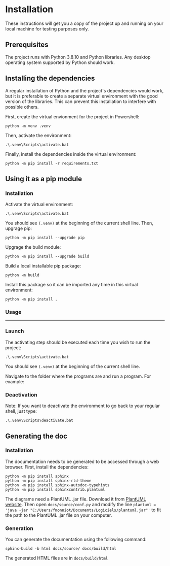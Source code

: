 Installation
============

These instructions will get you a copy of the project up and running on
your local machine for testing purposes only.

Prerequisites
-------------

The project runs with Python 3.8.10 and Python
libraries. Any desktop operating system supported by Python should work.

Installing the dependencies
---------------------------

A regular installation of Python and the project\'s dependencies would
work, but it is preferable to create a separate virtual environment with
the good version of the libraries. This can prevent this installation to
interfere with possible others.

First, create the virtual envionment for the project in Powershell:

    python -m venv .venv

Then, activate the environment:

    .\.venv\Scripts\activate.bat

Finally, install the dependencies inside the virtual environment:

    python -m pip install -r requirements.txt

Using it as a pip module
------------------------

### Installation

Activate the virtual environment:

    .\.venv\Scripts\activate.bat

You should see `(.venv)` at the beginning of the current shell line.
Then, upgrage pip:

    python -m pip install --upgrade pip

Upgrage the build module:

    python -m pip install --upgrade build

Build a local installable pip package:

    python -m build

Install this package so it can be imported any time in this virtual
environment:

    python -m pip install .

### Usage

--------------------

### Launch

The activating step should be executed each time you wish to run the
project:

    .\.venv\Scripts\activate.bat

You should see `(.venv)` at the beginning of the current shell line.

Navigate to the folder where the programs are and run a program. For
example:

### Deactivation

Note: If you want to deactivate the environment to go back to your
regular shell, just type:

    .\.venv\Scripts\deactivate.bat

Generating the doc
------------------

### Installation

The documentation needs to be generated to be accessed through a web
browser. First, install the dependencies:

    python -m pip install sphinx
    python -m pip install sphinx-rtd-theme
    python -m pip install sphinx-autodoc-typehints
    python -m pip install sphinxcontrib.plantuml

The diagrams need a PlantUML .jar file. Download it from [PlantUML
website](https://plantuml.com/download). Then open `docs/source/conf.py`
and modify the line
`plantuml = 'java -jar "C:/Users/fmonniot/Documents/Logiciels/plantuml.jar"'`
to fit the path to the PlantUML .jar file on your computer.

### Generation

You can generate the documentation using the following command:

    sphinx-build -b html docs/source/ docs/build/html

The generated HTML files are in `docs/build/html`
